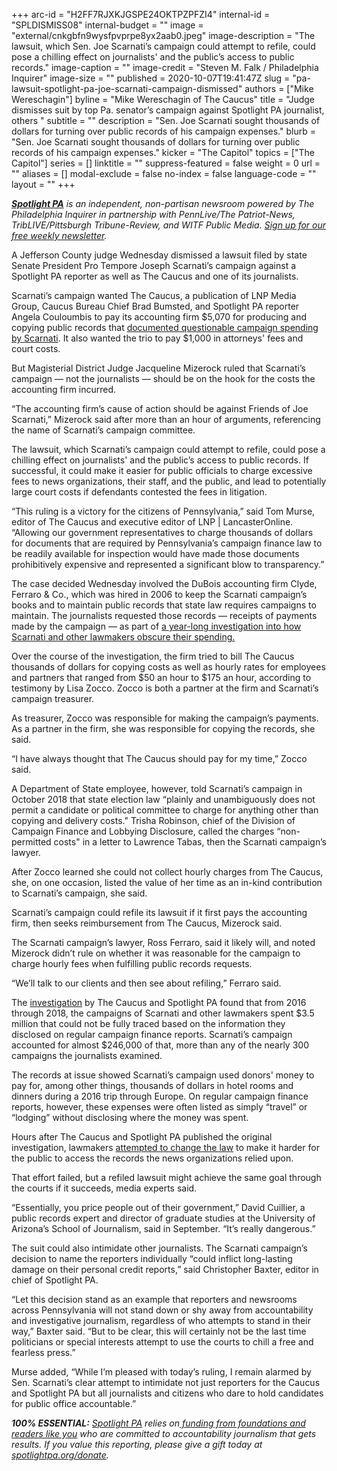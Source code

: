 +++
arc-id = "H2FF7RJXKJGSPE24OKTPZPFZI4"
internal-id = "SPLDISMISS08"
internal-budget = ""
image = "external/cnkgbfn9wysfpvprpe8yx2aab0.jpeg"
image-description = "The lawsuit, which Sen. Joe Scarnati’s campaign could attempt to refile, could pose a chilling effect on journalists' and the public’s access to public records."
image-caption = ""
image-credit = "Steven M. Falk / Philadelphia Inquirer"
image-size = ""
published = 2020-10-07T19:41:47Z
slug = "pa-lawsuit-spotlight-pa-joe-scarnati-campaign-dismissed"
authors = ["Mike Wereschagin"]
byline = "Mike Wereschagin of The Caucus"
title = "Judge dismisses suit by top Pa. senator’s campaign against Spotlight PA journalist, others "
subtitle = ""
description = "Sen. Joe Scarnati sought thousands of dollars for turning over public records of his campaign expenses."
blurb = "Sen. Joe Scarnati sought thousands of dollars for turning over public records of his campaign expenses."
kicker = "The Capitol"
topics = ["The Capitol"]
series = []
linktitle = ""
suppress-featured = false
weight = 0
url = ""
aliases = []
modal-exclude = false
no-index = false
language-code = ""
layout = ""
+++

<a href="https://www.spotlightpa.org/"><i><b>Spotlight PA</b></i></a><i> is an independent, non-partisan newsroom powered by The Philadelphia Inquirer in partnership with PennLive/The Patriot-News, TribLIVE/Pittsburgh Tribune-Review, and WITF Public Media. </i><a href="https://www.spotlightpa.org/newsletters"><i>Sign up for our free weekly newsletter</i></a><i>.</i>

A Jefferson County judge Wednesday dismissed a lawsuit filed by state Senate President Pro Tempore Joseph Scarnati’s campaign against a Spotlight PA reporter as well as The Caucus and one of its journalists.

Scarnati’s campaign wanted The Caucus, a publication of LNP Media Group, Caucus Bureau Chief Brad Bumsted, and Spotlight PA reporter Angela Couloumbis to pay its accounting firm $5,070 for producing and copying public records that <a href="https://www.spotlightpa.org/news/2020/09/pa-joseph-scarnati-lawsuit-campaign-spending-spotlight-pa-the-caucus/">documented questionable campaign spending by Scarnati</a>. It also wanted the trio to pay $1,000 in attorneys' fees and court costs.

But Magisterial District Judge Jacqueline Mizerock ruled that Scarnati’s campaign — not the journalists — should be on the hook for the costs the accounting firm incurred.

“The accounting firm’s cause of action should be against Friends of Joe Scarnati,” Mizerock said after more than an hour of arguments, referencing the name of Scarnati’s campaign committee.

The lawsuit, which Scarnati’s campaign could attempt to refile, could pose a chilling effect on journalists' and the public’s access to public records. If successful, it could make it easier for public officials to charge excessive fees to news organizations, their staff, and the public, and lead to potentially large court costs if defendants contested the fees in litigation.

<script src="https://www.spotlightpa.org/embed.js" async></script><div data-spl-embed-version="1" data-spl-src="https://www.spotlightpa.org/embeds/newsletter/"></div>

“This ruling is a victory for the citizens of Pennsylvania,” said Tom Murse, editor of The Caucus and executive editor of LNP | LancasterOnline. “Allowing our government representatives to charge thousands of dollars for documents that are required by Pennsylvania’s campaign finance law to be readily available for inspection would have made those documents prohibitively expensive and represented a significant blow to transparency.”

The case decided Wednesday involved the DuBois accounting firm Clyde, Ferraro &amp; Co., which was hired in 2006 to keep the Scarnati campaign’s books and to maintain public records that state law requires campaigns to maintain. The journalists requested those records — receipts of payments made by the campaign — as part of <a href="https://www.spotlightpa.org/series/campaign-finance-2019/" target=_blank>a year-long investigation into how Scarnati and other lawmakers obscure their spending.</a>

Over the course of the investigation, the firm tried to bill The Caucus thousands of dollars for copying costs as well as hourly rates for employees and partners that ranged from $50 an hour to $175 an hour, according to testimony by Lisa Zocco. Zocco is both a partner at the firm and Scarnati’s campaign treasurer.

As treasurer, Zocco was responsible for making the campaign’s payments. As a partner in the firm, she was responsible for copying the records, she said.

“I have always thought that The Caucus should pay for my time,” Zocco said.

A Department of State employee, however, told Scarnati’s campaign in October 2018 that state election law “plainly and unambiguously does not permit a candidate or political committee to charge for anything other than copying and delivery costs." Trisha Robinson, chief of the Division of Campaign Finance and Lobbying Disclosure, called the charges “non-permitted costs" in a letter to Lawrence Tabas, then the Scarnati campaign’s lawyer.

After Zocco learned she could not collect hourly charges from The Caucus, she, on one occasion, listed the value of her time as an in-kind contribution to Scarnati’s campaign, she said.

Scarnati’s campaign could refile its lawsuit if it first pays the accounting firm, then seeks reimbursement from The Caucus, Mizerock said.

The Scarnati campaign’s lawyer, Ross Ferraro, said it likely will, and noted Mizerock didn’t rule on whether it was reasonable for the campaign to charge hourly fees when fulfilling public records requests.

“We’ll talk to our clients and then see about refiling,” Ferraro said.

The <a href="https://www.spotlightpa.org/news/2019/10/lavish-dinners-sports-tickets-and-nearly-3.5-million-other-expenses-by-pa.-lawmakers-youve-never-seen/">investigation</a> by The Caucus and Spotlight PA found that from 2016 through 2018, the campaigns of Scarnati and other lawmakers spent $3.5 million that could not be fully traced based on the information they disclosed on regular campaign finance reports. Scarnati’s campaign accounted for almost $246,000 of that, more than any of the nearly 300 campaigns the journalists examined.

The records at issue showed Scarnati’s campaign used donors' money to pay for, among other things, thousands of dollars in hotel rooms and dinners during a 2016 trip through Europe. On regular campaign finance reports, however, these expenses were often listed as simply “travel” or “lodging” without disclosing where the money was spent.

<script src="https://www.spotlightpa.org/embed.js" async></script><div data-spl-embed-version="1" data-spl-src="https://www.spotlightpa.org/embeds/donate/?teaser_text=Spotlight%20PA%20provides%20essential%2C%20public-service%20journalism%20thanks%20to%20readers%20like%20you.%20Help%20us%20continue%20to%20follow%20the%20money%20and%20hold%20officials%20to%20account."></div>

Hours after The Caucus and Spotlight PA published the original investigation, lawmakers <a href="https://www.spotlightpa.org/news/2019/10/lawmakers-quietly-tucked-a-new-provision-into-a-bill-that-would-reduce-oversight/">attempted to change the law</a> to make it harder for the public to access the records the news organizations relied upon.

That effort failed, but a refiled lawsuit might achieve the same goal through the courts if it succeeds, media experts said.

“Essentially, you price people out of their government,” David Cuillier, a public records expert and director of graduate studies at the University of Arizona’s School of Journalism, said in September. “It’s really dangerous.”

The suit could also intimidate other journalists. The Scarnati campaign’s decision to name the reporters individually “could inflict long-lasting damage on their personal credit reports,” said Christopher Baxter, editor in chief of Spotlight PA.

“Let this decision stand as an example that reporters and newsrooms across Pennsylvania will not stand down or shy away from accountability and investigative journalism, regardless of who attempts to stand in their way,” Baxter said. “But to be clear, this will certainly not be the last time politicians or special interests attempt to use the courts to chill a free and fearless press.”

Murse added, “While I’m pleased with today’s ruling, I remain alarmed by Sen. Scarnati’s clear attempt to intimidate not just reporters for the Caucus and Spotlight PA but all journalists and citizens who dare to hold candidates for public office accountable.”

<i><b>100% ESSENTIAL:</b></i><i> </i><a href="https://www.spotlightpa.org/"><i>Spotlight PA</i></a><i> relies on</i><a href="https://www.spotlightpa.org/support"><i> funding from foundations and readers like you</i></a><i> who are committed to accountability journalism that gets results. If you value this reporting, please give a gift today at </i><a href="http://spotlightpa.org/donate"><i>spotlightpa.org/donate</i></a><i>.</i>
